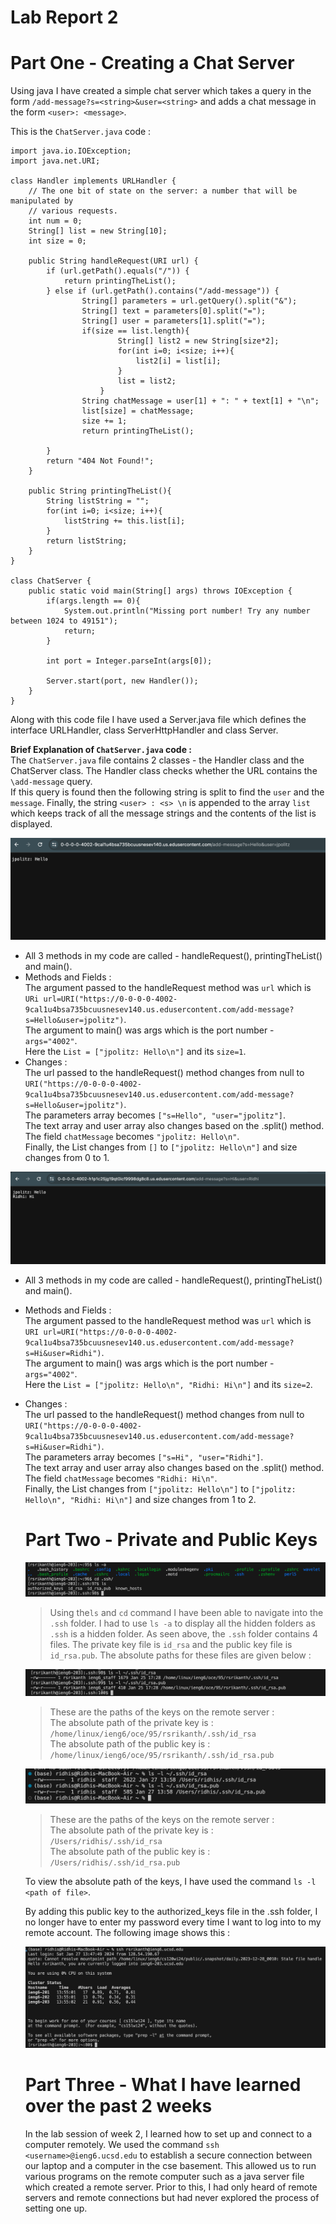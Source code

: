 # Lab Report 2 

# Part One - Creating a Chat Server

Using java I have created a simple chat server which takes a query in the form `/add-message?s=<string>&user=<string>` and adds a chat message in the form `<user>: <message>`.

This is the `ChatServer.java` code : 

```
import java.io.IOException;
import java.net.URI;

class Handler implements URLHandler {
    // The one bit of state on the server: a number that will be manipulated by
    // various requests.
    int num = 0;
    String[] list = new String[10];
    int size = 0;

    public String handleRequest(URI url) {
        if (url.getPath().equals("/")) {
            return printingTheList();   
        } else if (url.getPath().contains("/add-message")) {
                String[] parameters = url.getQuery().split("&");
                String[] text = parameters[0].split("=");
                String[] user = parameters[1].split("=");
                if(size == list.length){
                        String[] list2 = new String[size*2];
                        for(int i=0; i<size; i++){
                            list2[i] = list[i];
                        }
                        list = list2;
                    }
                String chatMessage = user[1] + ": " + text[1] + "\n";
                list[size] = chatMessage;
                size += 1;
                return printingTheList();

        }
        return "404 Not Found!";
    }

    public String printingTheList(){
        String listString = "";
        for(int i=0; i<size; i++){
            listString += this.list[i];
        }
        return listString;
    }
}

class ChatServer {
    public static void main(String[] args) throws IOException {
        if(args.length == 0){
            System.out.println("Missing port number! Try any number between 1024 to 49151");
            return;
        }

        int port = Integer.parseInt(args[0]);

        Server.start(port, new Handler());
    }
}
```
Along with this code file I have used a Server.java file which defines the interface URLHandler, class ServerHttpHandler and class Server.

**Brief Explanation of `ChatServer.java` code :**  
The `ChatServer.java` file contains 2 classes - the Handler class and the ChatServer class. The Handler class checks whether the URL contains the `\add-message` query.  
If this query is found then the following string is split to find the `user` and the `message`. Finally, the string `<user> : <s> \n` is appended to the array `list` which keeps track of all the message strings and the contents of the list is displayed.

![Image](ChatServer2.png)

* All 3 methods in my code are called - handleRequest(), printingTheList() and main().
* Methods and Fields :  
      The argument passed to the handleRequest method was `url` which is `URi url=URI("https://0-0-0-0-4002-9cal1u4bsa735bcuusnesev140.us.edusercontent.com/add-message?s=Hello&user=jpolitz")`.  
      The argument to main() was args which is the port number - `args="4002"`.  
      Here the `List = ["jpolitz: Hello\n"]` and its `size=1`.  
* Changes :  
      The url passed to the handleRequest() method changes from null to `URI("https://0-0-0-0-4002-9cal1u4bsa735bcuusnesev140.us.edusercontent.com/add-message?s=Hello&user=jpolitz")`.  
      The parameters array becomes `["s=Hello", "user="jpolitz"]`.  
      The text array and user array also changes based on the .split() method.  
      The field `chatMessage` becomes `"jpolitz: Hello\n"`.  
      Finally, the List changes from `[]` to `["jpolitz: Hello\n"]` and size changes from 0 to 1.  

![Image](ChatServer1.png)

* All 3 methods in my code are called - handleRequest(), printingTheList() and main().
* Methods and Fields :  
      The argument passed to the handleRequest method was `url` which is `URI url=URI("https://0-0-0-0-4002-9cal1u4bsa735bcuusnesev140.us.edusercontent.com/add-message?s=Hi&user=Ridhi")`.  
      The argument to main() was args which is the port number - `args="4002"`.  
      Here the `List = ["jpolitz: Hello\n", "Ridhi: Hi\n"]` and its `size=2`.  
* Changes :  
      The url passed to the handleRequest() method changes from null to `URI("https://0-0-0-0-4002-9cal1u4bsa735bcuusnesev140.us.edusercontent.com/add-message?s=Hi&user=Ridhi")`.  
      The parameters array becomes `["s=Hi", "user="Ridhi"]`.  
      The text array and user array also changes based on the .split() method.  
      The field `chatMessage` becomes `"Ridhi: Hi\n"`.  
      Finally, the List changes from `["jpolitz: Hello\n"]` to `["jpolitz: Hello\n", "Ridhi: Hi\n"]` and size changes from 1 to 2.


  # Part Two - Private and Public Keys

  ![Image](lsOnKeys.png)

  > Using the`ls` and `cd` command I have been able to navigate into the `.ssh` folder. I had to use `ls -a` to display all the hidden folders as `.ssh` is a hidden folder.
  > As seen above, the `.ssh` folder contains 4 files. The private key file is `id_rsa` and the public key file is `id_rsa.pub`. The absolute paths for these files are given below :
  >
  ![Image](AbsPathsRemote.png)

  > These are the paths of the keys on the remote server :  
  > The absolute path of the private key is : `/home/linux/ieng6/oce/95/rsrikanth/.ssh/id_rsa`  
  > The absolute path of the public key is : `/home/linux/ieng6/oce/95/rsrikanth/.ssh/id_rsa.pub`  
  

  ![Image](AbsPathsLocal.png)
  
  > These are the paths of the keys on the remote server :  
  > The absolute path of the private key is : `/Users/ridhis/.ssh/id_rsa`  
  > The absolute path of the public key is : `/Users/ridhis/.ssh/id_rsa.pub`
  >  
  To view the absolute path of the keys, I have used the command `ls -l <path of file>`.

  By adding this public key to the authorized_keys file in the .ssh folder, I no longer have to enter my password every time I want to log into to my remote account. The following 
  image shows this :
    
  ![Image](loggedIn.png)
  
  
  # Part Three - What I have learned over the past 2 weeks

  In the lab session of week 2, I learned how to set up and connect to a computer remotely. We used the command `ssh 
  <username>@ieng6.ucsd.edu` to establish a secure connection between our laptop and a computer in the cse basement. This allowed us to run 
  various programs on the remote computer such as a java server file which created a remote server. Prior to this, I had only heard of 
  remote servers and remote connections but had never explored the process of setting one up.

  
